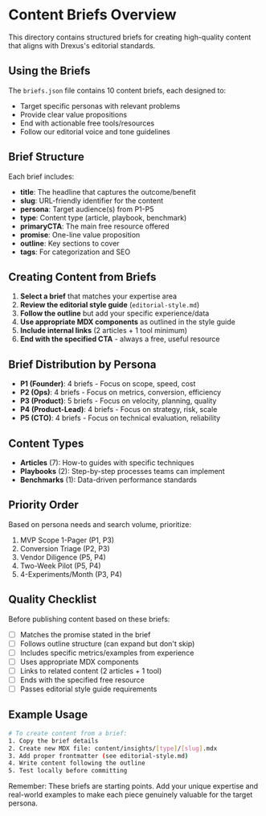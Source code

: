 # Content Briefs Overview

This directory contains structured briefs for creating high-quality content that aligns with
Drexus's editorial standards.

## Using the Briefs

The `briefs.json` file contains 10 content briefs, each designed to:

- Target specific personas with relevant problems
- Provide clear value propositions
- End with actionable free tools/resources
- Follow our editorial voice and tone guidelines

## Brief Structure

Each brief includes:

- **title**: The headline that captures the outcome/benefit
- **slug**: URL-friendly identifier for the content
- **persona**: Target audience(s) from P1-P5
- **type**: Content type (article, playbook, benchmark)
- **primaryCTA**: The main free resource offered
- **promise**: One-line value proposition
- **outline**: Key sections to cover
- **tags**: For categorization and SEO

## Creating Content from Briefs

1. **Select a brief** that matches your expertise area
2. **Review the editorial style guide** (`editorial-style.md`)
3. **Follow the outline** but add your specific experience/data
4. **Use appropriate MDX components** as outlined in the style guide
5. **Include internal links** (2 articles + 1 tool minimum)
6. **End with the specified CTA** - always a free, useful resource

## Brief Distribution by Persona

- **P1 (Founder)**: 4 briefs - Focus on scope, speed, cost
- **P2 (Ops)**: 4 briefs - Focus on metrics, conversion, efficiency
- **P3 (Product)**: 5 briefs - Focus on velocity, planning, quality
- **P4 (Product-Lead)**: 4 briefs - Focus on strategy, risk, scale
- **P5 (CTO)**: 4 briefs - Focus on technical evaluation, reliability

## Content Types

- **Articles** (7): How-to guides with specific techniques
- **Playbooks** (2): Step-by-step processes teams can implement
- **Benchmarks** (1): Data-driven performance standards

## Priority Order

Based on persona needs and search volume, prioritize:

1. MVP Scope 1-Pager (P1, P3)
2. Conversion Triage (P2, P3)
3. Vendor Diligence (P5, P4)
4. Two-Week Pilot (P5, P4)
5. 4-Experiments/Month (P3, P4)

## Quality Checklist

Before publishing content based on these briefs:

- [ ] Matches the promise stated in the brief
- [ ] Follows outline structure (can expand but don't skip)
- [ ] Includes specific metrics/examples from experience
- [ ] Uses appropriate MDX components
- [ ] Links to related content (2 articles + 1 tool)
- [ ] Ends with the specified free resource
- [ ] Passes editorial style guide requirements

## Example Usage

```bash
# To create content from a brief:
1. Copy the brief details
2. Create new MDX file: content/insights/[type]/[slug].mdx
3. Add proper frontmatter (see editorial-style.md)
4. Write content following the outline
5. Test locally before committing
```

Remember: These briefs are starting points. Add your unique expertise and real-world examples to
make each piece genuinely valuable for the target persona.
